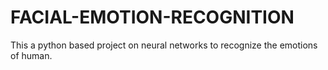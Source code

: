 # FACIAL-EMOTION-RECOGNITION

This a python based project on neural networks to recognize the emotions of human.
